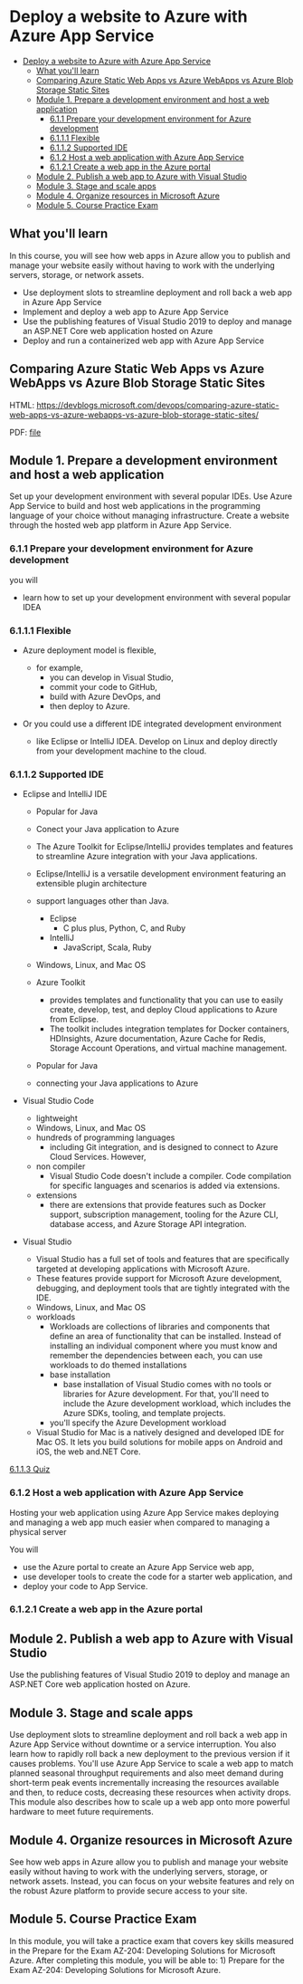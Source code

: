 # Deploy a website to Azure with Azure App Service


- [Deploy a website to Azure with Azure App Service](#deploy-a-website-to-azure-with-azure-app-service)
  - [What you'll learn](#what-youll-learn)
  - [Comparing Azure Static Web Apps vs Azure WebApps vs Azure Blob Storage Static Sites](#comparing-azure-static-web-apps-vs-azure-webapps-vs-azure-blob-storage-static-sites)
  - [Module 1. Prepare a development environment and host a web application](#module-1-prepare-a-development-environment-and-host-a-web-application)
    - [6.1.1 Prepare your development environment for Azure development](#611-prepare-your-development-environment-for-azure-development)
    - [6.1.1.1 Flexible](#6111-flexible)
    - [6.1.1.2 Supported IDE](#6112-supported-ide)
    - [6.1.2 Host a web application with Azure App Service](#612-host-a-web-application-with-azure-app-service)
    - [6.1.2.1 Create a web app in the Azure portal](#6121-create-a-web-app-in-the-azure-portal)
  - [Module 2. Publish a web app to Azure with Visual Studio](#module-2-publish-a-web-app-to-azure-with-visual-studio)
  - [Module 3. Stage and scale apps](#module-3-stage-and-scale-apps)
  - [Module 4. Organize resources in Microsoft Azure](#module-4-organize-resources-in-microsoft-azure)
  - [Module 5. Course Practice Exam](#module-5-course-practice-exam)


## What you'll learn

In this course, you will see how web apps in Azure allow you to publish and manage your website easily without having to work with the underlying servers, storage, or network assets.


- Use deployment slots to streamline deployment and roll back a web app in Azure App Service 
- Implement and deploy a web app to Azure App Service 
- Use the publishing features of Visual Studio 2019 to deploy and manage an ASP.NET Core web application hosted on Azure 
- Deploy and run a containerized web app with Azure App Service 

## Comparing Azure Static Web Apps vs Azure WebApps vs Azure Blob Storage Static Sites 

HTML:
https://devblogs.microsoft.com/devops/comparing-azure-static-web-apps-vs-azure-webapps-vs-azure-blob-storage-static-sites/

PDF: [file](./Comparing%20Azure%20Static%20Web%20Apps%20vs%20Azure%20WebApps%20vs%20Azure%20Blob%20Storage%20Static%20Sites%20-%20Azure%20DevOps%20Blog.pdf)




## Module 1. Prepare a development environment and host a web application

Set up your development environment with several popular IDEs. Use Azure App Service to build and host web applications in the programming language of your choice without managing infrastructure. Create a website through the hosted web app platform in Azure App Service.

### 6.1.1 Prepare your development environment for Azure development

you will 
- learn how to set up your development environment with several popular IDEA


### 6.1.1.1 Flexible
- Azure deployment model is flexible, 
  - for example, 
    - you can develop in Visual Studio, 
    - commit your code to GitHub, 
    - build with Azure DevOps, and 
    - then deploy to Azure.

- Or you could use a different IDE integrated development environment
  - like Eclipse or IntelliJ IDEA. Develop on Linux and deploy directly from your development machine to the cloud.

### 6.1.1.2 Supported IDE
- Eclipse and IntelliJ IDE
  - Popular for Java
  - Conect your Java application to Azure
  - The Azure Toolkit for Eclipse/IntelliJ provides templates and features to streamline Azure integration with your Java applications.
  - Eclipse/IntelliJ is a versatile development environment featuring an extensible plugin architecture 
  - support languages other than Java. 
    - Eclipse
      - C plus plus, Python, C, and Ruby
    - IntelliJ 
      - JavaScript, Scala, Ruby
  - Windows, Linux, and Mac OS
  - Azure Toolkit
    - provides templates and functionality that you can use to easily create, develop, test, and deploy Cloud applications to Azure from Eclipse. 
    - The toolkit includes integration templates for Docker containers, HDInsights, Azure documentation, Azure Cache for Redis, Storage Account Operations, and virtual machine management.

  - Popular for Java
  - connecting your Java applications to Azure
  

- Visual Studio Code
  - lightweight
  - Windows, Linux, and Mac OS
  - hundreds of programming languages
    - including Git integration, and is designed to connect to Azure Cloud Services. However, 
  - non compiler
    - Visual Studio Code doesn't include a compiler. Code compilation for specific languages and scenarios is added via extensions. 
  - extensions
    - there are extensions that provide features such as Docker support, subscription management, tooling for the Azure CLI, database access, and Azure Storage API integration. 
- Visual Studio
  - Visual Studio has a full set of tools and features that are specifically targeted at developing applications with Microsoft Azure.
  - These features provide support for Microsoft Azure development, debugging, and deployment tools that are tightly integrated with the IDE.   
  - Windows, Linux, and Mac OS
  - workloads 
    - Workloads are collections of libraries and components that define an area of functionality that can be installed. Instead of installing an individual component where you must know and remember the dependencies between each, you can use workloads to do themed installations
    - base installation 
      - base installation of Visual Studio comes with no tools or libraries for Azure development. For that, you'll need to include the Azure development workload, which includes the Azure SDKs, tooling, and template projects. 
    - you'll specify the Azure Development workload
  - Visual Studio for Mac is a natively designed and developed IDE for Mac OS. It lets you build solutions for mobile apps on Android and iOS, the web and.NET Core.

[6.1.1.3 Quiz](quiz.md)

### 6.1.2 Host a web application with Azure App Service

Hosting your web application using Azure App Service makes deploying and managing a web app much easier when compared to managing a physical server


You will 
- use the Azure portal to create an Azure App Service web app, 
- use developer tools to create the code for a starter web application, and 
- deploy your code to App Service.


### 6.1.2.1 Create a web app in the Azure portal



## Module 2. Publish a web app to Azure with Visual Studio

Use the publishing features of Visual Studio 2019 to deploy and manage an ASP.NET Core web application hosted on Azure.

## Module 3. Stage and scale apps

Use deployment slots to streamline deployment and roll back a web app in Azure App Service without downtime or a service interruption. You also learn how to rapidly roll back a new deployment to the previous version if it causes problems. You'll use Azure App Service to scale a web app to match planned seasonal throughput requirements and also meet demand during short-term peak events incrementally increasing the resources available and then, to reduce costs, decreasing these resources when activity drops. This module also describes how to scale up a web app onto more powerful hardware to meet future requirements.

## Module 4. Organize resources in Microsoft Azure

See how web apps in Azure allow you to publish and manage your website easily without having to work with the underlying servers, storage, or network assets. Instead, you can focus on your website features and rely on the robust Azure platform to provide secure access to your site.

## Module 5. Course Practice Exam

In this module, you will take a practice exam that covers key skills measured in the Prepare for the Exam AZ-204: Developing Solutions for Microsoft Azure. After completing this module, you will be able to:  1) Prepare for the Exam AZ-204: Developing Solutions for Microsoft Azure.

